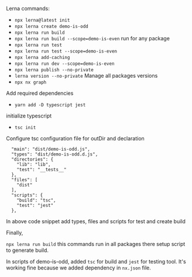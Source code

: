 Lerna commands:

- `npx lerna@latest init`
- `npx lerna create demo-is-odd`
- `npx lerna run build`
- `npx lerna run build --scope=demo-is-even` run for any package
- `npx lerna run test`
- `npx lerna run test --scope=demo-is-even`
- `npx lerna add-caching`
- `npx lerna run dev --scope=demo-is-even`
- `npx lerna publish --no-private`
- `lerna version --no-private` Manage all packages versions
- `npx nx graph`

Add required dependencies

- `yarn add -D typescript jest`

initialize typescript

- `tsc init`

Configure tsc configuration file for outDir and declaration

```
  "main": "dist/demo-is-odd.js",
  "types": "dist/demo-is-odd.d.js",
  "directories": {
    "lib": "lib",
    "test": "__tests__"
  },
  "files": [
    "dist"
  ],
  "scripts": {
    "build": "tsc",
    "test": "jest"
  },

```

In above code snippet add types, files and scripts for test and create build


Finally, 

`npx lerna run build` this commands run in all packages there setup script to generate build.

In scripts of demo-is-odd, added `tsc` for build and `jest` for testing tool. It's working fine because we added dependency in `nx.json` file.

